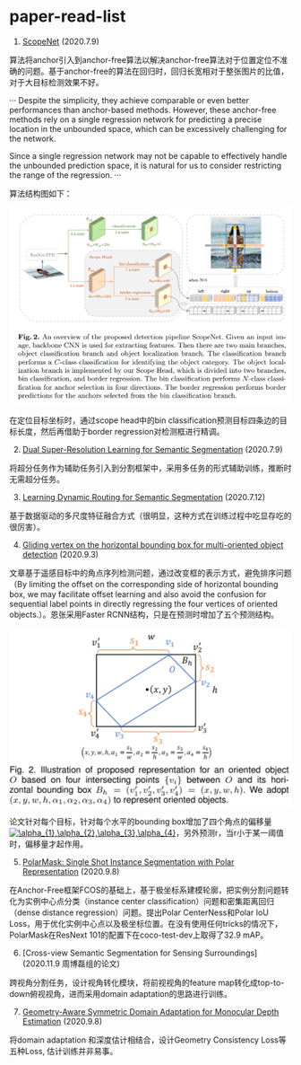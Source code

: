 # paper-read-list

1. [ScopeNet](https://arxiv.org/abs/2005.04854)  (2020.7.9)

  算法将anchor引入到anchor-free算法以解决anchor-free算法对于位置定位不准确的问题。基于anchor-free的算法在回归时，回归长宽相对于整张图片的比值，对于大目标检测效果不好。

···
  Despite the simplicity, they achieve comparable or even better performances than anchor-based methods.
  However, these anchor-free methods rely on a single regression network for predicting a precise location
  in the unbounded space, which can be excessively challenging for the network.

  Since a single regression network may not be capable to effectively handle the unbounded prediction space,
  it is natural for us to consider restricting the range of the regression.
···

  算法结构图如下：
  <div style="color:#0000FF" align="center">
  <img src="/image/scopenet.png"/>
  </div>

  在定位目标坐标时，通过scope head中的bin classification预测目标四条边的目标长度，然后再借助于border regression对检测框进行精调。

2. [Dual Super-Resolution Learning for Semantic Segmentation](https://openaccess.thecvf.com/content_CVPR_2020/papers/Wang_Dual_Super-Resolution_Learning_for_Semantic_Segmentation_CVPR_2020_paper.pdf)  (2020.7.9)

将超分任务作为辅助任务引入到分割框架中，采用多任务的形式辅助训练，推断时无需超分任务。

3. [Learning Dynamic Routing for Semantic Segmentation](https://github.com/yanwei-li/DynamicRouting)  (2020.7.12)

基于数据驱动的多尺度特征融合方式（很明显，这种方式在训练过程中吃显存吃的很厉害）。

4. [Gliding vertex on the horizontal bounding box for multi-oriented object detection](https://github.com/MingtaoFu/gliding_vertex)  (2020.9.3)

文章基于遥感目标中的角点序列检测问题，通过改变框的表示方式，避免排序问题（By limiting the offset on the corresponding side of horizontal bounding box, we may facilitate offset learning and also avoid the confusion for sequential label points in directly regressing the four vertices of oriented objects.）。恩张采用Faster RCNN结构，只是在预测时增加了五个预测结构。

<div style="color:#0000FF" align="center">
<img src="/image/gliding_vertex.png"/>
</div>

论文针对每个目标，针对每个水平的bounding box增加了四个角点的偏移量<a href="https://www.codecogs.com/eqnedit.php?latex=\alpha_{1},\alpha_{2},\alpha_{3},\alpha_{4}" target="_blank"><img src="https://latex.codecogs.com/gif.latex?\alpha_{1},\alpha_{2},\alpha_{3},\alpha_{4}" title="\alpha_{1},\alpha_{2},\alpha_{3},\alpha_{4}" /></a>，另外预测r，当r小于某一阈值时，偏移量才起作用。

5. [PolarMask: Single Shot Instance Segmentation with Polar Representation](https://github.com/xieenze/PolarMask)  (2020.9.8)

在Anchor-Free框架FCOS的基础上，基于极坐标系建模轮廓，把实例分割问题转化为实例中心点分类（instance center classification）问题和密集距离回归（dense distance regression）问题。提出Polar CenterNess和Polar IoU Loss，用于优化实例中心点以及极坐标位置。在没有使用任何tricks的情况下，PolarMask在ResNext 101的配置下在coco-test-dev上取得了32.9 mAP。

6. [Cross-view Semantic Segmentation for Sensing Surroundings] (2020.11.9 周博磊组的论文)

跨视角分割任务，设计视角转化模块，将前视视角的feature map转化成top-to-down俯视视角，进而采用domain adaptation的思路进行训练。

7. [Geometry-Aware Symmetric Domain Adaptation for Monocular Depth Estimation]( https://github.com/sshan-zhao/GASDA)  (2020.9.8)

将domain adaptation 和深度估计相结合，设计Geometry Consistency Loss等五种Loss, 估计训练并非易事。
